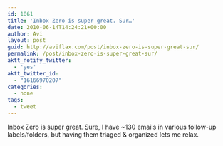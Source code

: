 ```yaml
---
id: 1061
title: 'Inbox Zero is super great. Sur…'
date: 2010-06-14T14:24:21+00:00
author: Avi
layout: post
guid: http://aviflax.com/post/inbox-zero-is-super-great-sur/
permalink: /post/inbox-zero-is-super-great-sur/
aktt_notify_twitter:
  - 'yes'
aktt_twitter_id:
  - "16166970207"
categories:
  - none
tags:
  - tweet
---
```

Inbox Zero is super great. Sure, I have ~130 emails in various follow-up labels/folders, but having them triaged & organized lets me relax.